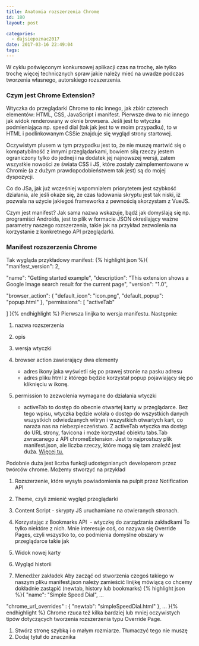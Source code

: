 ```yaml
---
title: Anatomia rozszerzenia Chrome
id: 180
layout: post

categories:
  - dajsiepoznac2017
date: 2017-03-16 22:49:04
tags:
---
```


W cyklu poświęconym konkursowej aplikacji czas na trochę, ale tylko trochę więcej technicznych spraw jakie należy mieć na uwadze podczas tworzenia własnego, autorskiego rozszerzenia.

### Czym jest Chrome Extension?

Wtyczka do przeglądarki Chrome to nic innego, jak zbiór czterech elementów: HTML, CSS, JavaScript i manifest. Pierwsze dwa to nic innego jak widok renderowany w oknie browsera. Jeśli jest to wtyczka podmieniająca np. speed dial (tak jak jest to w moim przypadku), to w HTML i podlinkowanym CSSie znajduje się wygląd strony startowej.

Oczywistym plusem w tym przypadku jest to, że nie muszę martwić się o kompatybilność z innymi przeglądarkami, bowiem siłą rzeczy jestem ograniczony tylko do jednej i na dodatek jej najnowszej wersji, zatem wszystkie nowości ze świata CSS i JS, które zostały zaimplementowane w Chromie (a z dużym prawdopodobieństwem tak jest) są do mojej dyspozycji.

Co do JSa, jak już wcześniej wspomniałem priorytetem jest szybkość działania, ale jeśli okaże się, że czas ładowania skryptu jest tak niski, iż pozwala na użycie jakiegoś frameworka z pewnością skorzystam z VueJS.

Czym jest manifest? Jak sama nazwa wskazuje, bądź jak domyślają się np. programiści Androida, jest to plik w formacie JSON określający ważne parametry naszego rozszerzenia, takie jak na przykład zezwolenia na korzystanie z konkretnego API przeglądarki.

### Manifest rozszerzenia Chrome

Tak wygląda przykładowy manifest:
{% highlight json %}{
  "manifest_version": 2,

  "name": "Getting started example",
  "description": "This extension shows a Google Image search result for the current page",
  "version": "1.0",

  "browser_action": {
    "default_icon": "icon.png",
    "default_popup": "popup.html"
  },
  "permissions": [
    "activeTab"

  ]
}{% endhighlight %}
Pierwsza linijka to wersja manifestu. Następnie:

1.  nazwa rozszerzenia
2.  opis
3.  wersja wtyczki
4.  browser action zawierający dwa elementy

    *   adres ikony jaka wyświetli się po prawej stronie na pasku adresu
    *   adres pliku html z którego będzie korzystał popup pojawiający się po kliknięciu w ikonę.

5.  permission to zezwolenia wymagane do działania wtyczki

    *   activeTab to dostęp do obecnie otwartej karty w przeglądarce. Bez tego wpisu, wtyczka będzie wołała o dostęp do wszystkich danych wszystkich odwiedzanych witryn i wszystkich otwartych kart, co naraża nas na niebezpieczeństwo. Z activeTab wtyczka ma dostęp do URL strony, favicona i może korzystać obiektu tabs.Tab zwracanego z API chromeExtension.
Jest to najprostszy plik manifest.json, ale liczba rzeczy, które mogą się tam znaleźć jest duża. [Więcej tu.](https://developer.chrome.com/extensions/manifest)

Podobnie duża jest liczba funkcji udostępnianych developerom przez twórców chrome. Możemy stworzyć na przykład

1.  Rozszerzenie, które wysyła powiadomienia na pulpit przez Notification API
2.  Theme, czyli zmienić wygląd przeglądarki
3.  Content Script - skrypty JS uruchamiane na otwieranych stronach.
4.  Korzystając z Bookmarks API  - wtyczkę do zarządzania zakładkami
To tylko niektóre z nich. Mnie interesuje coś, co nazywa się Override Pages, czyli wszystko to, co podmienia domyślne obszary w przeglądarce takie jak

1.  Widok nowej karty
2.  Wygląd historii
3.  Menedżer zakładek
Aby zacząć od stworzenia czegoś takiego w naszym pliku manifest.json należy zamieścić linijkę mówiącą co chcemy dokładnie zastąpić (newtab, history lub bookmarks)
{% highlight json %}{
  "name": "Simple Speed Dial",
  ...

  "chrome_url_overrides" : {
    "newtab": "simpleSpeedDial.html"
  },
  ...
}{% endhighlight %}
Chrome rzuca też kilka bardziej lub mniej oczywistych tipów dotyczących tworzenia rozszerzenia typu Override Page.

1.  Stwórz stronę szybką i o małym rozmiarze. Tłumaczyć tego nie muszę
2.  Dodaj tytuł do znacznika <title>. W przeciwnym razie pokaże się po prostu nazwa pliku, co może być nieco mylące.
3.  Pasek adresu zawsze dostaje focus po otwarciu nowej karty, więc nie warto opierać funkcji swojego rozszerzenia na 'autofocusie'. Niestety w kilku rozszerzeniach tego typu jakie testowałem następował swojego rodzaju focus-hijacking i zamiast standardowego zachowania focus znajdował się w super ulepszonym omniboksie, który fetchował dane autosugestii chyba z jakiegoś pakistańskiego serwera mirrorującego data-center Google, postawionego na Commodore 64, bo wszystko działało z prędkością żółwia.
4.  **Nie emuluj standardowej strony nowej karty**. Przyznam, że trochę zbiło mnie to z tropu, ponieważ nie planowałem totalnej rewolucji w postrzeganiu speed diala. Dokumentacja mówi, że API służące np. do odczytywania najczęściej odwiedzanych lub niedawno zamkniętych stron jeszcze nie istnieje i sugeruje stworzenie czegoś kompletnie innego. Nie wiem, czy nie przeczytałem tego za późno, ale mam nadzieję, że sprawa nie ma się aż tak tragicznie i nie będę musiał wynajdować koła na nowo aby moja wtyczka przeszła przez weryfikacje i - co najważniejsze - działała poprawnie.
Tyle na dziś. Kod na [GitHubie ](http://github.com/svantetic)dopiero jutro - nie mam na to siły dziś po walce z Mocha, Chai i pustym VPSem czekającym na konfiguracje.

Zapraszam do śledzenia!